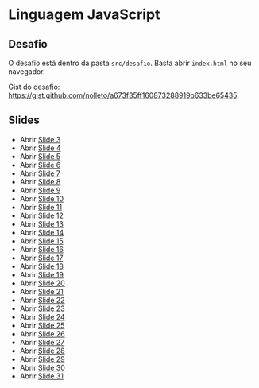 # Linguagem JavaScript

## Desafio

O desafio está dentro da pasta `src/desafio`. Basta abrir `index.html` no seu navegador.

Gist do desafio: https://gist.github.com/nolleto/a673f35ff160873288919b633be65435


## Slides

- Abrir [Slide 3](./src/slide_03/index.js)
- Abrir [Slide 4](./src/slide_04/index.js)
- Abrir [Slide 5](./src/slide_05/index.js)
- Abrir [Slide 6](./src/slide_06/index.js)
- Abrir [Slide 7](./src/slide_07/index.js)
- Abrir [Slide 8](./src/slide_08/index.js)
- Abrir [Slide 9](./src/slide_09/index.js)
- Abrir [Slide 10](./src/slide_10/index.js)
- Abrir [Slide 11](./src/slide_11/index.js)
- Abrir [Slide 12](./src/slide_12/index.js)
- Abrir [Slide 13](./src/slide_13/index.js)
- Abrir [Slide 14](./src/slide_14/index.js)
- Abrir [Slide 15](./src/slide_15/index.js)
- Abrir [Slide 16](./src/slide_16/index.js)
- Abrir [Slide 17](./src/slide_17/index.js)
- Abrir [Slide 18](./src/slide_18/index.js)
- Abrir [Slide 19](./src/slide_19/index.js)
- Abrir [Slide 20](./src/slide_20/index.js)
- Abrir [Slide 21](./src/slide_21/index.js)
- Abrir [Slide 22](./src/slide_22/index.js)
- Abrir [Slide 23](./src/slide_23/index.js)
- Abrir [Slide 24](./src/slide_24/index.js)
- Abrir [Slide 25](./src/slide_25/index.js)
- Abrir [Slide 26](./src/slide_26/index.js)
- Abrir [Slide 27](./src/slide_27/index.js)
- Abrir [Slide 28](./src/slide_28/index.js)
- Abrir [Slide 29](./src/slide_29/index.js)
- Abrir [Slide 30](./src/slide_30/index.js)
- Abrir [Slide 31](./src/slide_31/index.js)
